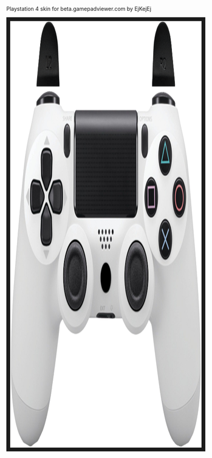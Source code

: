 <p align="left">
Playstation 4 skin for beta.gamepadviewer.com by EjKejEj
</p>
<p align="left">
<img src="https://github.com/EjKejEj/Gamepad-Viewer-skins/blob/main/Playstation%204/PS4.png" width="1500" height="1122" border="10"/>
</p>
